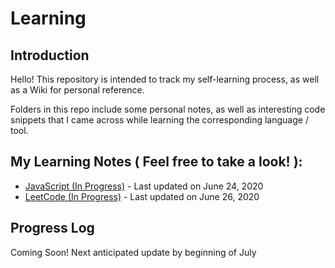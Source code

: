 <h1>Learning</h1>
<h2>Introduction</h2>
<p>Hello! This repository is intended to track my self-learning process, as well as a Wiki for personal reference.</p>
<p>Folders in this repo include some personal notes, as well as interesting code snippets that I came across while learning the corresponding language / tool.</p>
<h2>My Learning Notes ( Feel free to take a look! ):</h2>
<ul>
    <li><a href="https://github.com/YiyueMaggieMao/learning/blob/master/JavaScript/codecademy/notes.md">JavaScript (In Progress)</a> - Last updated on June 24, 2020</li>
    <li><a href="https://github.com/YiyueMaggieMao/learning/blob/master/JavaScript/codecademy/notes.md">LeetCode (In Progress)</a> - Last updated on June 26, 2020</li>
</ul>
<h2>Progress Log</h2>
<p>Coming Soon! Next anticipated update by beginning of July</p>